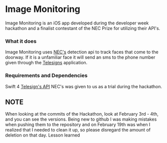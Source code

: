 # Image Monitoring

Image Monitoring is an iOS app developed during the developer week hackathon and a finalist contestant of the NEC Prize for utilizing their API's. 

### What it does
Image Monitoring uses [NEC's](nec.com) detection api to track faces that come to the doorway.  If it is a unfamiliar face it will send an sms to the phone number given through the [Telesigns](telesigns.com) application.  

### Requirements and Dependencies
Swift 4
[Telesign's API](https://www.telesign.com/products/messaging-api/)
NEC's was given to us as a trial during the hackathon.

## NOTE
When looking at the commits of the Hackathon, look at February 3rd - 4th, and you can see the versions. Being new to github I was making mistakes when pushing them to the repository and on February 19th was when I realized that I needed to clean it up, so please disregard the amount of deletion on that day. Lesson learned
